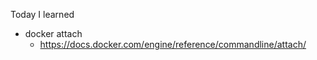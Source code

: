 Today I learned

- docker attach
    - https://docs.docker.com/engine/reference/commandline/attach/
